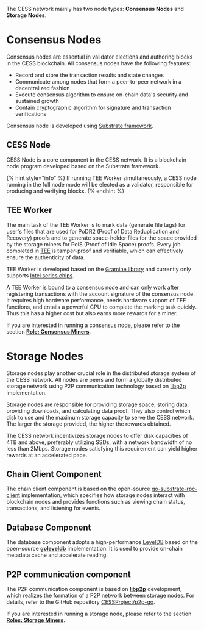 The CESS network mainly has two node types: **Consensus Nodes** and **Storage Nodes**.

# Consensus Nodes

Consensus nodes are essential in validator elections and authoring blocks in the CESS blockchain. All consensus nodes have the following features:

- Record and store the transaction results and state changes
- Communicate among nodes that form a peer-to-peer network in a decentralized fashion
- Execute consensus algorithm to ensure on-chain data's security and sustained growth
- Contain cryptographic algorithm for signature and transaction verifications

Consensus node is developed using [Substrate framework](https://substrate.io/).

## CESS Node

CESS Node is a core component in the CESS network. It is a blockchain node program developed based on the Substrate framework.

{% hint style="info" %}
If running TEE Worker simultaneously, a CESS node running in the full node mode will be elected as a validator, responsible for producing and verifying blocks.
{% endhint %}

## TEE Worker

The main task of the TEE Worker is to mark data (generate file tags) for user's files that are used for PoDR2 (Proof of Data Reduplication and Recovery) proofs and to generate space-holder files for the space provided by the storage miners for PoIS (Proof of Idle Space) proofs. Every job completed in [TEE](https://en.wikipedia.org/wiki/Trusted_execution_environment) is tamper-proof and verifiable, which can effectively ensure the authenticity of data.

TEE Worker is developed based on the [Gramine library](https://gramineproject.io/) and currently only supports [Intel series chips](https://www.intel.com/content/www/us/en/developer/articles/tool/intel-trusted-execution-technology.html).

A TEE Worker is bound to a consensus node and can only work after registering transactions with the account signature of the consensus node. It requires high hardware performance, needs hardware support of TEE functions, and entails a powerful CPU to complete the marking task quickly. Thus this has a higher cost but also earns more rewards for a miner.

If you are interested in running a consensus node, please refer to the section [**Role: Consensus Miners**](../consensus-miner).

# Storage Nodes

Storage nodes play another crucial role in the distributed storage system of the CESS network. All nodes are peers and form a globally distributed storage network using P2P communication technology based on [libp2p](https://github.com/libp2p/go-libp2p) implementation.

Storage nodes are responsible for providing storage space, storing data, providing downloads, and calculating data proof. They also control which disk to use and the maximum storage capacity to serve the CESS network. The larger the storage provided, the higher the rewards obtained.

The CESS network incentivizes storage nodes to offer disk capacities of 4TB and above, preferably utilizing SSDs, with a network bandwidth of no less than 2Mbps. Storage nodes satisfying this requirement can yield higher rewards at an accelerated pace.

## Chain Client Component

The chain client component is based on the open-source [go-substrate-rpc-client](https://github.com/centrifuge/go-substrate-rpc-client) implementation, which specifies how storage nodes interact with blockchain nodes and provides functions such as viewing chain status, transactions, and listening for events.

## Database Component

The database component adopts a high-performance [LevelDB](https://en.wikipedia.org/wiki/LevelDB) based on the open-source [**goleveldb**](https://github.com/syndtr/goleveldb) implementation. It is used to provide on-chain metadata cache and accelerate reading.

## P2P communication component

The P2P communication component is based on [**libp2p**](https://libp2p.io/) development, which realizes the formation of a P2P network between storage nodes. For details, refer to the GitHub repository [CESSProject/p2p-go](https://github.com/CESSProject/p2p-go).

If you are interested in running a storage node, please refer to the section [**Roles: Storage Miners**](../storage-miner).
